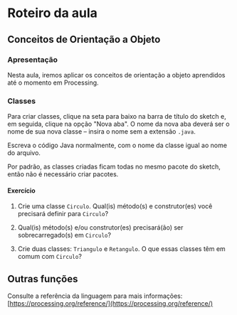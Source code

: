 # Roteiro da aula

## Conceitos de Orientação a Objeto

### Apresentação

Nesta aula, iremos aplicar os conceitos de orientação a objeto aprendidos até o momento em Processing.

### Classes

Para criar classes, clique na seta para baixo na barra de título do sketch e, em seguida, clique na opção "Nova aba". O nome da nova aba deverá ser o nome de sua nova classe – insira o nome sem a extensão `.java`.

Escreva o código Java normalmente, com o nome da classe igual ao nome do arquivo.

Por padrão, as classes criadas ficam todas no mesmo pacote do sketch, então não é necessário criar pacotes.

#### Exercício

1. Crie uma classe `Circulo`. Qual(is) método(s) e construtor(es) você precisará definir para `Circulo`?

2. Qual(is) método(s) e/ou construtor(es) precisará(ão) ser sobrecarregado(s) em `Circulo`?

3. Crie duas classes: `Triangulo` e `Retangulo`. O que essas classes têm em comum com `Circulo`?

## Outras funções

Consulte a referência da linguagem para mais informações: [https://processing.org/reference/](https://processing.org/reference/)
